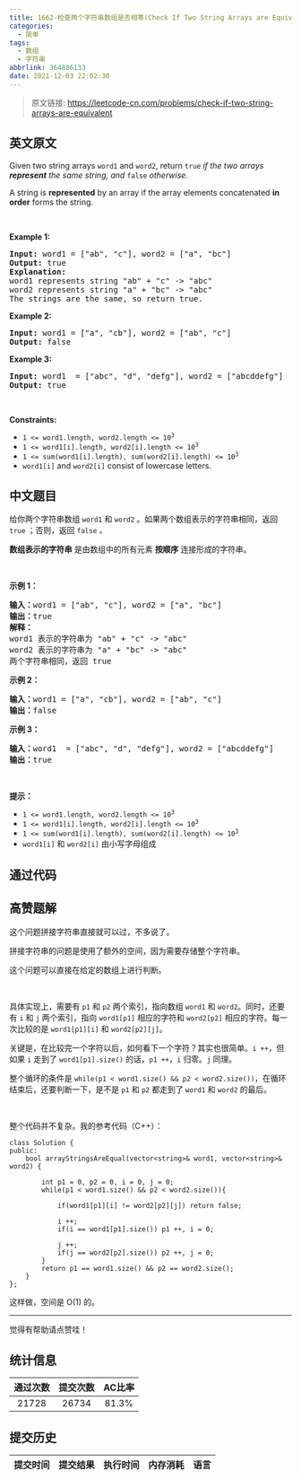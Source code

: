```yaml
---
title: 1662-检查两个字符串数组是否相等(Check If Two String Arrays are Equivalent)
categories:
  - 简单
tags:
  - 数组
  - 字符串
abbrlink: 364886133
date: 2021-12-03 22:02:30
---
```


> 原文链接: https://leetcode-cn.com/problems/check-if-two-string-arrays-are-equivalent


## 英文原文
<div><p>Given two string arrays <code>word1</code> and <code>word2</code>, return<em> </em><code>true</code><em> if the two arrays <strong>represent</strong> the same string, and </em><code>false</code><em> otherwise.</em></p>

<p>A string is <strong>represented</strong> by an array if the array elements concatenated <strong>in order</strong> forms the string.</p>

<p>&nbsp;</p>
<p><strong>Example 1:</strong></p>

<pre>
<strong>Input:</strong> word1 = [&quot;ab&quot;, &quot;c&quot;], word2 = [&quot;a&quot;, &quot;bc&quot;]
<strong>Output:</strong> true
<strong>Explanation:</strong>
word1 represents string &quot;ab&quot; + &quot;c&quot; -&gt; &quot;abc&quot;
word2 represents string &quot;a&quot; + &quot;bc&quot; -&gt; &quot;abc&quot;
The strings are the same, so return true.</pre>

<p><strong>Example 2:</strong></p>

<pre>
<strong>Input:</strong> word1 = [&quot;a&quot;, &quot;cb&quot;], word2 = [&quot;ab&quot;, &quot;c&quot;]
<strong>Output:</strong> false
</pre>

<p><strong>Example 3:</strong></p>

<pre>
<strong>Input:</strong> word1  = [&quot;abc&quot;, &quot;d&quot;, &quot;defg&quot;], word2 = [&quot;abcddefg&quot;]
<strong>Output:</strong> true
</pre>

<p>&nbsp;</p>
<p><strong>Constraints:</strong></p>

<ul>
	<li><code>1 &lt;= word1.length, word2.length &lt;= 10<sup>3</sup></code></li>
	<li><code>1 &lt;= word1[i].length, word2[i].length &lt;= 10<sup>3</sup></code></li>
	<li><code>1 &lt;= sum(word1[i].length), sum(word2[i].length) &lt;= 10<sup>3</sup></code></li>
	<li><code>word1[i]</code> and <code>word2[i]</code> consist of lowercase letters.</li>
</ul>
</div>

## 中文题目
<div><p>给你两个字符串数组 <code>word1</code> 和 <code>word2</code> 。如果两个数组表示的字符串相同，返回<em> </em><code>true</code><em> </em>；否则，返回 <code>false</code><em> 。</em></p>

<p><strong>数组表示的字符串</strong> 是由数组中的所有元素 <strong>按顺序</strong> 连接形成的字符串。</p>

<p> </p>

<p><strong>示例 1：</strong></p>

<pre>
<strong>输入：</strong>word1 = ["ab", "c"], word2 = ["a", "bc"]
<strong>输出：</strong>true
<strong>解释：</strong>
word1 表示的字符串为 "ab" + "c" -> "abc"
word2 表示的字符串为 "a" + "bc" -> "abc"
两个字符串相同，返回 true</pre>

<p><strong>示例 2：</strong></p>

<pre>
<strong>输入：</strong>word1 = ["a", "cb"], word2 = ["ab", "c"]
<strong>输出：</strong>false
</pre>

<p><strong>示例 3：</strong></p>

<pre>
<strong>输入：</strong>word1  = ["abc", "d", "defg"], word2 = ["abcddefg"]
<strong>输出：</strong>true
</pre>

<p> </p>

<p><strong>提示：</strong></p>

<ul>
	<li><code>1 <= word1.length, word2.length <= 10<sup>3</sup></code></li>
	<li><code>1 <= word1[i].length, word2[i].length <= 10<sup>3</sup></code></li>
	<li><code>1 <= sum(word1[i].length), sum(word2[i].length) <= 10<sup>3</sup></code></li>
	<li><code>word1[i]</code> 和 <code>word2[i]</code> 由小写字母组成</li>
</ul>
</div>

## 通过代码
<RecoDemo>
</RecoDemo>


## 高赞题解
这个问题拼接字符串直接就可以过，不多说了。

拼接字符串的问题是使用了额外的空间，因为需要存储整个字符串。

这个问题可以直接在给定的数组上进行判断。

<br/>

具体实现上，需要有 ``p1`` 和 ``p2`` 两个索引，指向数组 ``word1`` 和 ``word2``。同时，还要有 ``i`` 和 ``j`` 两个索引，指向 ``word1[p1]`` 相应的字符和 ``word2[p2]`` 相应的字符。每一次比较的是 ``word1[p1][i]`` 和 ``word2[p2][j]``。

关键是，在比较完一个字符以后，如何看下一个字符？其实也很简单。``i ++``，但如果 ``i`` 走到了 ``word1[p1].size()`` 的话，``p1 ++``，``i`` 归零。``j`` 同理。

整个循环的条件是 ``while(p1 < word1.size() && p2 < word2.size())``，在循环结束后，还要判断一下，是不是 ``p1`` 和 ``p2`` 都走到了 ``word1`` 和 ``word2`` 的最后。

<br/>

整个代码并不复杂。我的参考代码（C++）：

```
class Solution {
public:
    bool arrayStringsAreEqual(vector<string>& word1, vector<string>& word2) {

        int p1 = 0, p2 = 0, i = 0, j = 0;
        while(p1 < word1.size() && p2 < word2.size()){

            if(word1[p1][i] != word2[p2][j]) return false;

            i ++;
            if(i == word1[p1].size()) p1 ++, i = 0;

            j ++;
            if(j == word2[p2].size()) p2 ++, j = 0;
        }
        return p1 == word1.size() && p2 == word2.size();
    }
};
```

这样做，空间是 O(1) 的。

---

觉得有帮助请点赞哇！


## 统计信息
| 通过次数 | 提交次数 | AC比率 |
| :------: | :------: | :------: |
|    21728    |    26734    |   81.3%   |

## 提交历史
| 提交时间 | 提交结果 | 执行时间 |  内存消耗  | 语言 |
| :------: | :------: | :------: | :--------: | :--------: |
